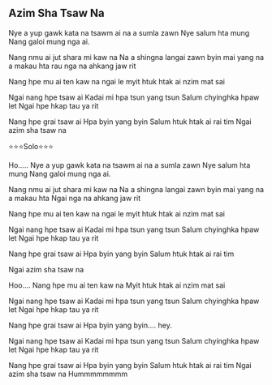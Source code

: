 ## Azim Sha Tsaw Na

Nye a yup gawk kata na
tsawm ai na a sumla zawn
Nye salum hta mung
Nang galoi mung nga ai.

Nang nmu ai jut shara mi kaw na
Na a shingna langai zawn
byin mai yang na a makau hta
rau nga na ahkang jaw rit

Nang hpe mu ai ten kaw na ngai le
myit htuk htak ai nzim mat sai


Ngai nang hpe tsaw ai
Kadai mi hpa tsun yang tsun
Salum chyinghka hpaw let
Ngai hpe hkap tau ya rit

Nang hpe grai tsaw ai
Hpa byin yang byin
Salum htuk htak ai rai tim
Ngai azim sha tsaw na


⭐⭐⭐Solo⭐⭐⭐


Ho.....
Nye a yup gawk kata na
tsawm ai na a sumla zawn
Nye salum hta mung
Nang galoi mung nga ai.

Nang nmu ai jut shara mi kaw na
Na a shingna langai zawn
byin mai yang na a makau hta
Ngai nga na ahkang jaw rit

Nang hpe mu ai ten kaw na ngai le
myit htuk htak ai nzim mat sai


Ngai nang hpe tsaw ai
Kadai mi hpa tsun yang tsun
Salum chyinghka hpaw let
Ngai hpe hkap tau ya rit

Nang hpe grai tsaw ai
Hpa byin yang byin
Salum htuk htak ai rai tim

Ngai azim sha tsaw na

Hoo....
Nang hpe mu ai ten kaw na
Myit htuk htak ai nzim mat sai


Ngai nang hpe tsaw ai
Kadai mi hpa tsun yang tsun
Salum chyinghka hpaw let
Ngai hpe hkap tau ya rit

Nang hpe grai tsaw ai
Hpa byin yang byin.... hey.


Ngai nang hpe tsaw ai
Kadai mi hpa tsun yang tsun
Salum chyinghka hpaw let
Ngai hpe hkap tau ya rit

Nang hpe grai tsaw ai
Hpa byin yang byin
Salum htuk htak ai rai tim
Ngai azim sha tsaw na
Hummmmmmmm

